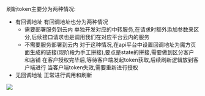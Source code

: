 刷新token主要分为两种情况:
- 有回调地址
	有回调地址也分为两种情况
	- 需要部署服务到云内
		单独开发对应的中转服务,在请求时额外添加参数来区分,后续接口请求也是调用我们在对应平台云内的服务
	- 不需要服务部署到云内
		对于这种情况,在api平台中设置回调地址为魔方页面生成的链接(现阶段为手工拼接),要点是state的拼接,需要做到区分客户和店铺
		在客户授权完毕后,等待客户端发起token获取,后续刷新逻辑放到客户端进行
		当客户端token失效,需要重新进行授权
- 无回调地址
正常进行调用和刷新

![](https://lbnote-1304107363.cos.ap-nanjing.myqcloud.com/202307171618232.png)